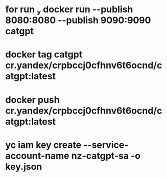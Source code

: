 # for run  docker run --publish 8080:8080 --publish 9090:9090 catgpt
# docker tag catgpt cr.yandex/crpbccj0cfhnv6t6ocnd/catgpt:latest
# docker push cr.yandex/crpbccj0cfhnv6t6ocnd/catgpt:latest

# yc iam key create --service-account-name nz-catgpt-sa -o key.json